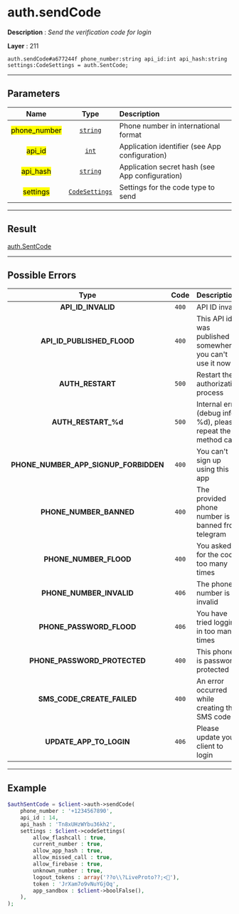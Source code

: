 # auth.sendCode

**Description** : *Send the verification code for login*

**Layer** : 211

```tl
auth.sendCode#a677244f phone_number:string api_id:int api_hash:string settings:CodeSettings = auth.SentCode;
```

---

## Parameters

| Name | Type | Description |
| :---: | :---: | :--- |
| <mark>phone_number</mark> | [`string`](type/string) | Phone number in international format |
| <mark>api_id</mark> | [`int`](type/int) | Application identifier (see App configuration) |
| <mark>api_hash</mark> | [`string`](type/string) | Application secret hash (see App configuration) |
| <mark>settings</mark> | [`CodeSettings`](type/CodeSettings) | Settings for the code type to send |

---

## Result

[auth.SentCode](type/auth.SentCode)

---

## Possible Errors

| Type | Code | Description |
| :---: | :---: | :--- |
| **API_ID_INVALID** | `400` | API ID invalid |
| **API_ID_PUBLISHED_FLOOD** | `400` | This API id was published somewhere, you can't use it now |
| **AUTH_RESTART** | `500` | Restart the authorization process |
| **AUTH_RESTART_%d** | `500` | Internal error (debug info %d), please repeat the method call |
| **PHONE_NUMBER_APP_SIGNUP_FORBIDDEN** | `400` | You can't sign up using this app |
| **PHONE_NUMBER_BANNED** | `400` | The provided phone number is banned from telegram |
| **PHONE_NUMBER_FLOOD** | `400` | You asked for the code too many times |
| **PHONE_NUMBER_INVALID** | `406` | The phone number is invalid |
| **PHONE_PASSWORD_FLOOD** | `406` | You have tried logging in too many times |
| **PHONE_PASSWORD_PROTECTED** | `400` | This phone is password protected |
| **SMS_CODE_CREATE_FAILED** | `400` | An error occurred while creating the SMS code |
| **UPDATE_APP_TO_LOGIN** | `406` | Please update your client to login |

---

## Example

```php
$authSentCode = $client->auth->sendCode(
	phone_number : '+1234567890',
	api_id : 14,
	api_hash : 'Tn8xUHzWYbu36kh2',
	settings : $client->codeSettings(
		allow_flashcall : true,
		current_number : true,
		allow_app_hash : true,
		allow_missed_call : true,
		allow_firebase : true,
		unknown_number : true,
		logout_tokens : array('??o\\?LiveProto??;<'),
		token : 'JrXam7o9vNuYGjOq',
		app_sandbox : $client->boolFalse(),
	),
);
```